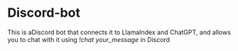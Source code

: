# Discord-bot
This is aDiscord bot that connects it to LlamaIndex and ChatGPT, and allows you to chat with it using *!chat your_message* in Discord
